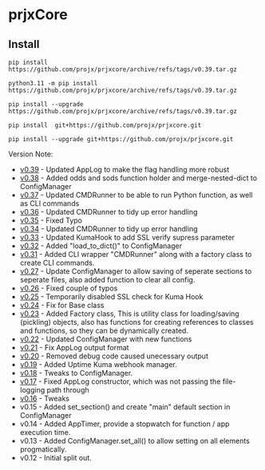 # prjxCore

## Install

`pip install https://github.com/projx/prjxcore/archive/refs/tags/v0.39.tar.gz`

`python3.11 -m pip install https://github.com/projx/prjxcore/archive/refs/tags/v0.39.tar.gz`

`pip install --upgrade https://github.com/projx/prjxcore/archive/refs/tags/v0.39.tar.gz`

`pip install  git+https://github.com/projx/prjxcore.git`

`pip install --upgrade git+https://github.com/projx/prjxcore.git`

Version Note:
- [v0.39](https://github.com/projx/prjxcore/archive/refs/tags/v0.37.tar.gz) - Updated AppLog to make the flag handling more robust
- [v0.38](https://github.com/projx/prjxcore/archive/refs/tags/v0.37.tar.gz) - Added odds and sods function holder and merge-nested-dict to ConfigManager
- [v0.37](https://github.com/projx/prjxcore/archive/refs/tags/v0.37.tar.gz) - Updated CMDRunner to be able to run Python function, as well as CLI commands
- [v0.36](https://github.com/projx/prjxcore/archive/refs/tags/v0.36.tar.gz) - Updated CMDRunner to tidy up error handling
- [v0.35](https://github.com/projx/prjxcore/archive/refs/tags/v0.35.tar.gz) - Fixed Typo
- [v0.34](https://github.com/projx/prjxcore/archive/refs/tags/v0.34.tar.gz) - Updated CMDRunner to tidy up error handling
- [v0.33](https://github.com/projx/prjxcore/archive/refs/tags/v0.33.tar.gz) - Updated KumaHook to add SSL verify supress parameter
- [v0.32](https://github.com/projx/prjxcore/archive/refs/tags/v0.32.tar.gz) - Added "load_to_dict()" to ConfigManager
- [v0.31](https://github.com/projx/prjxcore/archive/refs/tags/v0.31.tar.gz) - Added CLI wrapper "CMDRunner" along with a factory class to create CLI commands.
- [v0.27](https://github.com/projx/prjxcore/archive/refs/tags/v0.27.tar.gz) - Update ConfigManager to allow saving of seperate sections to seperate files, also added function to clear all config.
- [v0.26](https://github.com/projx/prjxcore/archive/refs/tags/v0.26.tar.gz) - Fixed couple of typos
- [v0.25](https://github.com/projx/prjxcore/archive/refs/tags/v0.25.tar.gz) - Temporarily disabled SSL check for Kuma Hook
- [v0.24](https://github.com/projx/prjxcore/archive/refs/tags/v0.24.tar.gz) - Fix for Base class 
- [v0.23](https://github.com/projx/prjxcore/archive/refs/tags/v0.23.tar.gz) - Added Factory class, This is utility class for loading/saving (pickling) objects, also has functions for creating references to classes and functions, so they can be dynamically created.
- [v0.22](https://github.com/projx/prjxcore/archive/refs/tags/v0.22.tar.gz) - Updated ConfigManager with new functions
- [v0.21](https://github.com/projx/prjxcore/archive/refs/tags/v0.21.tar.gz) - Fix AppLog output format
- [v0.20](https://github.com/projx/prjxcore/archive/refs/tags/v0.20.tar.gz) - Removed debug code caused unecessary output
- [v0.19](https://github.com/projx/prjxcore/archive/refs/tags/v0.19.tar.gz) - Added Uptime Kuma webhook manager.
- [v0.18](https://github.com/projx/prjxcore/archive/refs/tags/v0.18.tar.gz) - Tweaks to ConfigManager.
- [v0.17](https://github.com/projx/prjxcore/archive/refs/tags/v0.17.tar.gz) - Fixed AppLog constructor, which was not passing the file-logging path through
- [v0.16](https://github.com/projx/prjxcore/archive/refs/tags/v0.16.tar.gz) - Tweaks
- v0.15 - Added set_section() and create "main" default section in ConfigManager
- v0.14 - Added AppTimer, provide a stopwatch for function / app execution time.
- v0.13 - Added ConfigManager.set_all() to allow setting on all elements progmatically.
- v0.12 - Initial split out.   